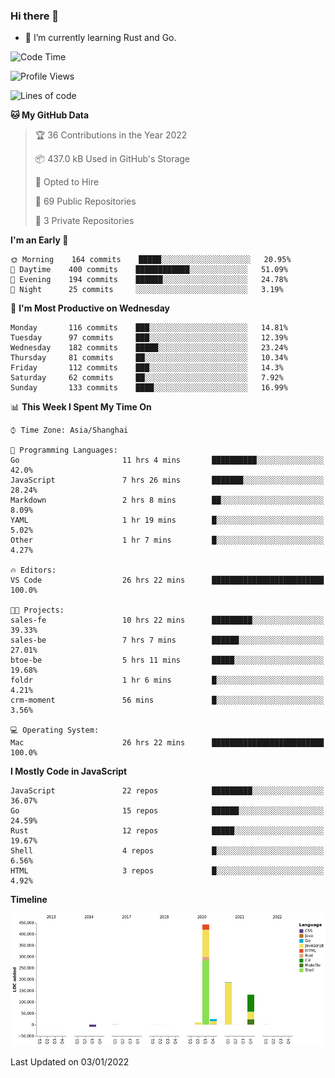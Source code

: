 ### Hi there 👋

- 🌱 I’m currently learning Rust and Go.

<!--START_SECTION:waka-->
![Code Time](http://img.shields.io/badge/Code%20Time-84%20hrs%2012%20mins-blue)

![Profile Views](http://img.shields.io/badge/Profile%20Views-1-blue)

![Lines of code](https://img.shields.io/badge/From%20Hello%20World%20I%27ve%20Written-793%20Thousand%20lines%20of%20code-blue)

**🐱 My GitHub Data** 

> 🏆 36 Contributions in the Year 2022
 > 
> 📦 437.0 kB Used in GitHub's Storage 
 > 
> 💼 Opted to Hire
 > 
> 📜 69 Public Repositories 
 > 
> 🔑 3 Private Repositories  
 > 
**I'm an Early 🐤** 

```text
🌞 Morning    164 commits    █████░░░░░░░░░░░░░░░░░░░░   20.95% 
🌆 Daytime    400 commits    ████████████░░░░░░░░░░░░░   51.09% 
🌃 Evening    194 commits    ██████░░░░░░░░░░░░░░░░░░░   24.78% 
🌙 Night      25 commits     ░░░░░░░░░░░░░░░░░░░░░░░░░   3.19%

```
📅 **I'm Most Productive on Wednesday** 

```text
Monday       116 commits    ███░░░░░░░░░░░░░░░░░░░░░░   14.81% 
Tuesday      97 commits     ███░░░░░░░░░░░░░░░░░░░░░░   12.39% 
Wednesday    182 commits    █████░░░░░░░░░░░░░░░░░░░░   23.24% 
Thursday     81 commits     ██░░░░░░░░░░░░░░░░░░░░░░░   10.34% 
Friday       112 commits    ███░░░░░░░░░░░░░░░░░░░░░░   14.3% 
Saturday     62 commits     ██░░░░░░░░░░░░░░░░░░░░░░░   7.92% 
Sunday       133 commits    ████░░░░░░░░░░░░░░░░░░░░░   16.99%

```


📊 **This Week I Spent My Time On** 

```text
⌚︎ Time Zone: Asia/Shanghai

💬 Programming Languages: 
Go                       11 hrs 4 mins       ██████████░░░░░░░░░░░░░░░   42.0% 
JavaScript               7 hrs 26 mins       ███████░░░░░░░░░░░░░░░░░░   28.24% 
Markdown                 2 hrs 8 mins        ██░░░░░░░░░░░░░░░░░░░░░░░   8.09% 
YAML                     1 hr 19 mins        █░░░░░░░░░░░░░░░░░░░░░░░░   5.02% 
Other                    1 hr 7 mins         █░░░░░░░░░░░░░░░░░░░░░░░░   4.27%

🔥 Editors: 
VS Code                  26 hrs 22 mins      █████████████████████████   100.0%

🐱‍💻 Projects: 
sales-fe                 10 hrs 22 mins      █████████░░░░░░░░░░░░░░░░   39.33% 
sales-be                 7 hrs 7 mins        ██████░░░░░░░░░░░░░░░░░░░   27.01% 
btoe-be                  5 hrs 11 mins       █████░░░░░░░░░░░░░░░░░░░░   19.68% 
foldr                    1 hr 6 mins         █░░░░░░░░░░░░░░░░░░░░░░░░   4.21% 
crm-moment               56 mins             █░░░░░░░░░░░░░░░░░░░░░░░░   3.56%

💻 Operating System: 
Mac                      26 hrs 22 mins      █████████████████████████   100.0%

```

**I Mostly Code in JavaScript** 

```text
JavaScript               22 repos            █████████░░░░░░░░░░░░░░░░   36.07% 
Go                       15 repos            ██████░░░░░░░░░░░░░░░░░░░   24.59% 
Rust                     12 repos            █████░░░░░░░░░░░░░░░░░░░░   19.67% 
Shell                    4 repos             █░░░░░░░░░░░░░░░░░░░░░░░░   6.56% 
HTML                     3 repos             █░░░░░░░░░░░░░░░░░░░░░░░░   4.92%

```


**Timeline**

![Chart not found](https://raw.githubusercontent.com/elton/elton/main/charts/bar_graph.png) 


 Last Updated on 03/01/2022
<!--END_SECTION:waka-->

<!--
**elton/elton** is a ✨ _special_ ✨ repository because its `README.md` (this file) appears on your GitHub profile.

Here are some ideas to get you started:

- 🔭 I’m currently working on ...
- 🌱 I’m currently learning ...
- 👯 I’m looking to collaborate on ...
- 🤔 I’m looking for help with ...
- 💬 Ask me about ...
- 📫 How to reach me: ...
- 😄 Pronouns: ...
- ⚡ Fun fact: ...
-->
